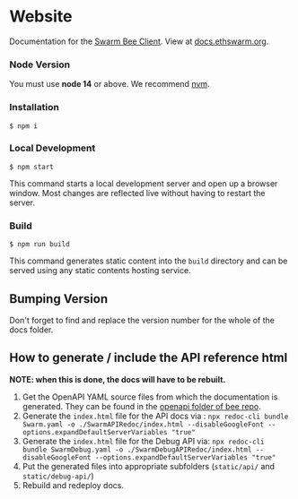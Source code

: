 # Website

Documentation for the [Swarm Bee Client](https://github.com/ethersphere/bee). View at [docs.ethswarm.org](https://docs.ethswarm.org).

### Node Version

You must use **node 14** or above. We recommend [nvm](https://github.com/nvm-sh/nvm).

### Installation

```
$ npm i
```

### Local Development

```
$ npm start
```

This command starts a local development server and open up a browser window. Most changes are reflected live without having to restart the server.

### Build

```
$ npm run build
```

This command generates static content into the `build` directory and can be served using any static contents hosting service.

## Bumping Version

Don't forget to find and replace the version number for the whole of the docs folder. 

## How to generate / include the API reference html

**NOTE: when this is done, the docs will have to be rebuilt.**

1. Get the OpenAPI YAML source files from which the documentation is generated. They can be found in the [openapi folder of bee repo](https://github.com/ethersphere/bee/tree/master/openapi).
2. Generate the `index.html` file for the API docs via : `npx redoc-cli bundle Swarm.yaml -o ./SwarmAPIRedoc/index.html --disableGoogleFont --options.expandDefaultServerVariables "true"`
3. Generate the `index.html` file for the Debug API via: `npx redoc-cli bundle SwarmDebug.yaml -o ./SwarmDebugAPIRedoc/index.html --disableGoogleFont --options.expandDefaultServerVariables "true"`
4. Put the generated files into appropriate subfolders (`static/api/` and `static/debug-api/`)
5. Rebuild and redeploy docs.
